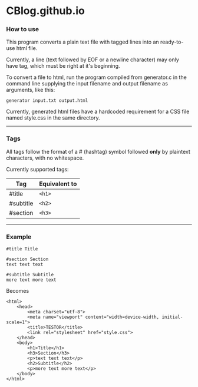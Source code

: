 # CBlog.github.io

### How to use

This program converts a plain text file with tagged lines into an ready-to-use html file.

Currently, a line (text followed by EOF or a newline character) may only have tag, which must be right at it's beginning.

To convert a file to html, run the program compiled from generator.c in the command line supplying the input filename and output filename as arguments, like this: 

`generator input.txt output.html`

Currently, generated html files have a hardcoded requirement for a CSS file named style.css in the same directory.

-------

### Tags

All tags follow the format of a # (hashtag) symbol followed **only** by plaintext characters, with no whitespace.

Currently supported tags:

| Tag       | Equivalent to |
|-----------|---------------|
| #title    | `<h1>`        |
| #subtitle | `<h2>`        |
| #section  | `<h3>`        |

-------

### Example

    #title Title
    
    #section Section
    text text text
    
    #subtitle Subtitle
    more text more text

Becomes

    <html>
    	<head>
    		<meta charset="utf-8">
    		<meta name="viewport" content="width=device-width, initial-scale=1">
    		<title>TESTOR</title>
    		<link rel="stylesheet" href="style.css">
    	</head>
    	<body>
    		<h1>Title</h1>
    		<h3>Section</h3>
    		<p>text text text</p>
    		<h2>Subtitle</h2>
    		<p>more text more text</p>
    	</body>
    </html>
